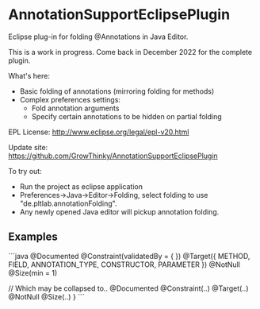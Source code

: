 AnnotationSupportEclipsePlugin
==============================

Eclipse plug-in for folding @Annotations in Java Editor.

This is a work in progress. Come back in December 2022 for the complete plugin.

What's here:
* Basic folding of annotations (mirroring folding for methods)
* Complex preferences settings:
  * Fold annotation arguments
  * Specify certain annotations to be hidden on partial folding   

EPL License: http://www.eclipse.org/legal/epl-v20.html

Update site: https://github.com/GrowThinky/AnnotationSupportEclipsePlugin

To try out:
* Run the project as eclipse application
* Preferences->Java->Editor->Folding, select folding to use "de.pltlab.annotationFolding".
* Any newly opened Java editor will pickup annotation folding.


## Examples

´´´java
@Documented
@Constraint(validatedBy = { })
@Target({ METHOD, FIELD, ANNOTATION_TYPE, CONSTRUCTOR, PARAMETER })
@NotNull
@Size(min = 1)

// Which may be collapsed to..
@Documented @Constraint(..) @Target(..) @NotNull @Size(..)
}
´´´
